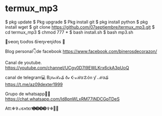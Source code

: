 # termux_mp3

$ pkg update
$ Pkg upgrade
$ Pkg install git
$ pkg install python
$ pkg install wget
$ git clone https://github.com/07septiembre/termux_mp3.git
$ cd termux_mp3
$ chmod 777 *
$ bash install.sh
$ bash mp3.sh

🌹sҽαղ Եօժօs ճíҽղѵҽղíժօs 🌹

Blog personal👇de facebook
https://www.facebook.com/binerosdecorazon/

Canal de youtube.
https://youtube.com/channel/UCgv0D7I9EWLKrx6ckA3pUoQ

canal de telegram💻
B¡ทℯℛℴ₷ ðℯ ☪️ℴℛα☡óท ƴ ℳα₷
https://t.me/az09dexter1999


Grupo de whatsapp🏴‍☠️
https://chat.whatsapp.com/Id8pnWLxRM77iNDCGpTDeS

Att:☬✞๔єאtєг➊➒➒➒✞☬🏴‍☠️
